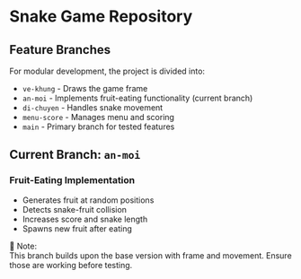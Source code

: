 # Snake Game Repository

## Feature Branches

For modular development, the project is divided into:
- `ve-khung` - Draws the game frame
- `an-moi` - Implements fruit-eating functionality (current branch)
- `di-chuyen` - Handles snake movement
- `menu-score` - Manages menu and scoring
- `main` - Primary branch for tested features

## Current Branch: `an-moi`

### Fruit-Eating Implementation
- Generates fruit at random positions
- Detects snake-fruit collision
- Increases score and snake length
- Spawns new fruit after eating

📌 Note:  
This branch builds upon the base version with frame and movement. Ensure those are working before testing.